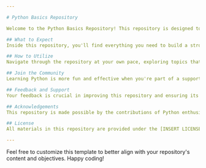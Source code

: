 ```yaml
---

# Python Basics Repository

Welcome to the Python Basics Repository! This repository is designed to be your go-to resource for mastering the fundamentals of Python programming. Whether you're just starting your coding journey or looking to solidify your understanding of Python's core concepts, you'll find a comprehensive collection of materials tailored to your needs within these files.

## What to Expect
Inside this repository, you'll find everything you need to build a strong foundation in Python programming. From variables and data types to control structures and functions, each fundamental concept is thoroughly explained and accompanied by clear examples and exercises to reinforce your learning. Whether you're learning Python for web development, data analysis, or any other purpose, mastering these basics is essential for your success.

## How to Utilize
Navigate through the repository at your own pace, exploring topics that interest you or areas where you need to improve. Each concept is presented in a structured manner, starting with simple explanations and gradually progressing to more advanced topics. Code snippets and examples are provided throughout, allowing you to practice coding along the way and cement your understanding.

## Join the Community
Learning Python is more fun and effective when you're part of a supportive community. If you have questions, insights to share, or want to collaborate with fellow learners, we encourage you to get involved. Fork this repository, contribute your own explanations or exercises, and engage in discussions with other Python enthusiasts. Together, we can create a vibrant learning environment where everyone can thrive.

## Feedback and Support
Your feedback is crucial in improving this repository and ensuring its relevance to the community. If you have suggestions for additional topics to cover, improvements to existing materials, or encounter any issues, please don't hesitate to reach out. We're committed to providing support and fostering a positive learning experience for all users.

## Acknowledgements
This repository is made possible by the contributions of Python enthusiasts and educators like you. Thank you for your dedication to spreading knowledge and helping others succeed in their Python journey.

## License
All materials in this repository are provided under the [INSERT LICENSE HERE]. Please review the license file for more information on permissible use and distribution.

---
```


Feel free to customize this template to better align with your repository's content and objectives. Happy coding!
